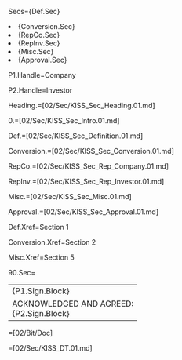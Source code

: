 Secs={Def.Sec}<li>{Conversion.Sec}<li>{RepCo.Sec}<li>{RepInv.Sec}<li>{Misc.Sec}<li>{Approval.Sec}

P1.Handle=Company

P2.Handle=Investor

Heading.=[02/Sec/KISS_Sec_Heading.01.md]

0.=[02/Sec/KISS_Sec_Intro.01.md]

Def.=[02/Sec/KISS_Sec_Definition.01.md]

Conversion.=[02/Sec/KISS_Sec_Conversion.01.md]

RepCo.=[02/Sec/KISS_Sec_Rep_Company.01.md]

RepInv.=[02/Sec/KISS_Sec_Rep_Investor.01.md]

Misc.=[02/Sec/KISS_Sec_Misc.01.md]

Approval.=[02/Sec/KISS_Sec_Approval.01.md]

Def.Xref=Section 1

Conversion.Xref=Section 2

Misc.Xref=Section 5

90.Sec=<table><tr><td valign="top">{P1.Sign.Block}</td></tr><tr><td valign="top">ACKNOWLEDGED AND AGREED:<br>{P2.Sign.Block}</td></tr></table>

=[02/Bit/Doc]

=[02/Sec/KISS_DT.01.md]